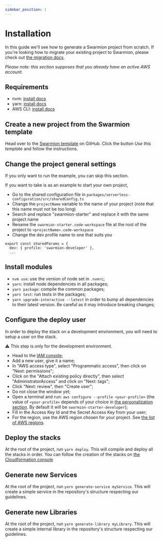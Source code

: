 ```yaml
---
sidebar_position: 1
---
```


# Installation

In this guide we'll see how to generate a Swarmion project from scratch. If you're looking how to migrate your existing project to Swarmion, please check out [the migration docs](../migrating).

_Please note: this section supposes that you already have an active AWS account._

## Requirements

- nvm: [install docs](https://github.com/nvm-sh/nvm#installing-and-updating)
- yarn: [install docs](https://yarnpkg.com/getting-started/install)
- AWS CLI: [install docs](https://docs.aws.amazon.com/cli/latest/userguide/install-cliv2.html)

## Create a new project from the Swarmion template

Head over to the [Swarmion template](https://github.com/swarmion/template) on GitHub. Click the button _Use this template_ and follow the instructions.

## Change the project general settings

If you only want to run the example, you can skip this section.

If you want to take is as an example to start your own project,

- Go to the shared configuration file in `packages/serverless-configuration/src/sharedConfig.ts`
- Change the `projectName` variable to the name of your project (note that this name must not be too long)
- Search and replace "swarmion-starter" and replace it with the same project name
- Rename the `swarmion-starter.code-workspace` file at the root of the project to `<projectName>.code-workspace`
- Change the dev profile name to one that suits you
```
export const sharedParams = {
  dev: { profile: 'swarmion-developer' },
  ...
```

## Install modules

- `nvm use`: use the version of node set in `.nvmrc`;
- `yarn`: install node dependencies in all packages;
- `yarn package`: compile the common packages;
- `yarn test`: run tests in the packages;
- `yarn upgrade-interactive --latest` in order to bump all dependencies to their latest version. Be careful as it may introduce breaking changes;

## Configure the deploy user

In order to deploy the stack on a development environment, you will need to setup a user on the stack.

⚠️ This step is only for the development environment.

- Head to the [IAM console](https://console.aws.amazon.com/iamv2/home?#/users);
- Add a new user, give it a name;
- In "AWS access type", select "Programmatic access", then click on "Next: permissions";
- Click on the "Attach existing policy directly", then select "AdministratorAccess" and click on "Next: tags";
- Click "Next: review", then "Create user";
- Do not close the window yet;
- Open a terminal and run: `aws configure --profile <your-profile>` (the value of `<your-profile>` depends of your choice in [the personalization section](#change-the-project-general-settings). By default it will be `swarmion-starter-developer`);
- Fill in the Access Key Id and the Secret Access Key from your user;
- For the region, use the AWS region chosen for your project. See [the list of AWS regions](https://aws.amazon.com/about-aws/global-infrastructure/regions_az/).

## Deploy the stacks

At the root of the project, run `yarn deploy`. This will compile and deploy all the stacks in order.
You can follow the creation of the stacks on [the Cloudformation console](https://console.aws.amazon.com/cloudformation/home)

## Generate new Services

At the root of the project, run `yarn generate-service myService`. This will create a simple service in the repository's structure respecting our guidelines.

## Generate new Libraries

At the root of the project, run `yarn generate-library myLibrary`. This will create a simple internal library in the repository's structure respecting our guidelines.
